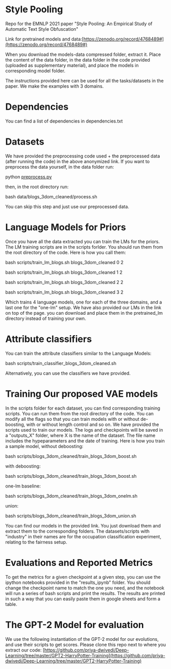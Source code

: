 
# Style Pooling
Repo for the EMNLP 2021 paper "Style Pooling: An Empirical Study of Automatic Text Style Obfuscation"

Link for pretrained models and data:[https://zenodo.org/record/4768489#](https://zenodo.org/record/4768489#)

When you download the models-data compressed folder, extract it. Place the content of the data folder, in the data folder in the code provided (uploaded as supplementary material), and place the models in corresponding model folder. 

The instructions provided here can be used for all the tasks/datasets in the paper.  We make the examples with 3 domains. 

# Dependencies

You can find a list of dependencies in dependencies.txt

# Datasets

We have provided the preprocessing code used + the preprocessed data (after running the code) in the above anonymized link. If you want to preprocess the data yourself, in the data folder run:

python [preprocess.py](http://preprocess.py/)

then, in the root directory run:

bash data/blogs_3dom_cleaned/process.sh

You can skip this step and just use our preprocessed data. 

# Language Models for Priors

Once you have all the data extracted you can train the LMs for the priors. The LM training scripts are in the scripts forlder. You should run them from the root directory of the code. Here is how you call them:

bash scripts/train_lm_blogs.sh blogs_3dom_cleaned 0 2

bash scripts/train_lm_blogs.sh blogs_3dom_cleaned 1 2

bash scripts/train_lm_blogs.sh blogs_3dom_cleaned 2 2

bash scripts/train_lm_blogs.sh blogs_3dom_cleaned 3 2

Which trains 4 language models, one for each of the three domains, and a last one for the "one-lm" setup. We have also provided our LMs in the link on top of the page. you can download and place them in the pretrained_lm directory instead of training your own. 

# Attribute classifiers

You can train the attribute classifiers similar to the Language Models:

bash scripts/train_classifier_blogs_3dom_cleaned.sh

Alternatively, you can use the classifiers we have provided. 

# Training Our proposed VAE models

In the scripts folder for each dataset, you can find corresponding training scripts. You can run them from the root directory of the code. You can modify all the flags so that you can train models with or without de-boosting, with or without length control and so on. We have provided the scripts used to train our models. The logs and checkpoints will be saved in a "outputs_X" folder, where X is the name of the dataset. The file name includes the hypeparameters and the date of training. Here is how you train a sample model, without deboosting:

bash scripts/blogs_3dom_cleaned/train_blogs_3dom_boost.sh

with deboosting:

bash scripts/blogs_3dom_cleaned/train_blogs_3dom_boost.sh

one-lm baseline:

bash scripts/blogs_3dom_cleaned/train_blogs_3dom_onelm.sh

union:

bash scripts/blogs_3dom_cleaned/train_blogs_3dom_union.sh

You can find our models in the provided link. You just download them and extract them to the corresponding folders. The datasets/scripts with "industry" in their names are for the occupation classification experiment, relating to the fairness setup. 

# Evaluations and Reported Metrics

To get the  metrics for a given checkpoint at a given step, you can use the ipython notebooks provided in the "results_ipynb" folder. You should change the checkpoint name to match the one you need, and the notebook will run a series of bash scripts and print the results. The results are printed in such a way that you can easily paste them in google sheets and form a table. 

# The GPT-2 Model for evaluation

We use the following instantiation of the GPT-2 model for our evolutions, and use  their scripts to get scores. Please clone this repo next to where you extract our code: [https://github.com/priya-dwivedi/Deep-Learning/tree/master/GPT2-HarryPotter-Training](https://github.com/priya-dwivedi/Deep-Learning/tree/master/GPT2-HarryPotter-Training)